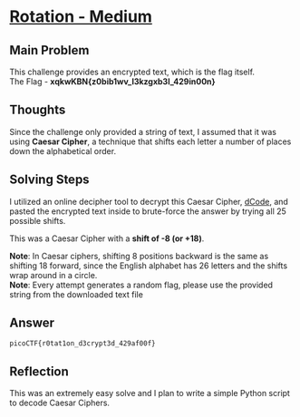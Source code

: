 # [Rotation - Medium](https://play.picoctf.org/practice/challenge/373?category=2&page=1)

## Main Problem

This challenge provides an encrypted text, which is the flag itself.  
The Flag - **xqkwKBN{z0bib1wv_l3kzgxb3l_429in00n}**

## Thoughts

Since the challenge only provided a string of text, I assumed that it was using **Caesar Cipher**, a technique that shifts each letter a number of places down the alphabetical order.

## Solving Steps

I utilized an online decipher tool to decrypt this Caesar Cipher, [dCode](https://www.dcode.fr/caesar-cipher), and pasted the encrypted text inside to brute-force the answer by trying all 25 possible shifts.

This was a Caesar Cipher with a **shift of -8 (or +18)**.

**Note**: In Caesar ciphers, shifting 8 positions backward is the same as shifting 18 forward, since the English alphabet has 26 letters and the shifts wrap around in a circle.  
**Note**: Every attempt generates a random flag, please use the provided string from the downloaded text file

## Answer

    picoCTF{r0tat1on_d3crypt3d_429af00f}

## Reflection

This was an extremely easy solve and I plan to write a simple Python script to decode Caesar Ciphers.
